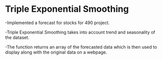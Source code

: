 # Triple Exponential Smoothing

-Implemented a forecast for stocks for 490 project.

-Triple Exponential Smoothing takes into account trend and seasonality of the dataset.  

-The function returns an array of the forecasted data which is then used to display along with the original data on a webpage.
